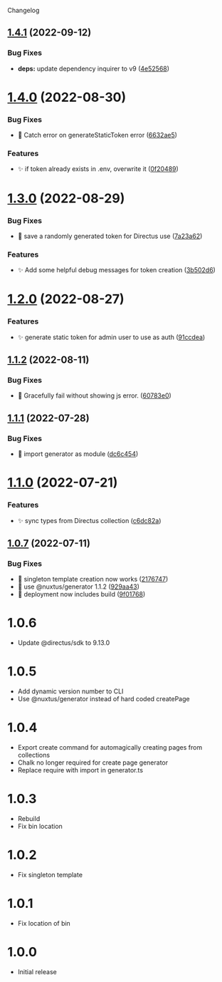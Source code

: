 Changelog

## [1.4.1](https://github.com/nuxtus/cli/compare/v1.4.0...v1.4.1) (2022-09-12)


### Bug Fixes

* **deps:** update dependency inquirer to v9 ([4e52568](https://github.com/nuxtus/cli/commit/4e525687015d43d32b2eb1fd78e0a17b9af27d4d))

# [1.4.0](https://github.com/nuxtus/cli/compare/v1.3.0...v1.4.0) (2022-08-30)


### Bug Fixes

* :bug: Catch error on generateStaticToken error ([6632ae5](https://github.com/nuxtus/cli/commit/6632ae5815366af83e0252afd7cdb6a169c4e27d))


### Features

* :sparkles: if token already exists in .env, overwrite it ([0f20489](https://github.com/nuxtus/cli/commit/0f204895dfa9b26e3b6fc731145e76da190ac85a))

# [1.3.0](https://github.com/nuxtus/cli/compare/v1.2.0...v1.3.0) (2022-08-29)


### Bug Fixes

* :bug: save a randomly generated token for Directus use ([7a23a62](https://github.com/nuxtus/cli/commit/7a23a62928a544cf2242f0952f9906ad185ab026))


### Features

* :sparkles: Add some helpful debug messages for token creation ([3b502d6](https://github.com/nuxtus/cli/commit/3b502d66ea76350706e518b28fa71e33a74924c5))

# [1.2.0](https://github.com/nuxtus/cli/compare/v1.1.2...v1.2.0) (2022-08-27)


### Features

* :sparkles: generate static token for admin user to use as auth ([91ccdea](https://github.com/nuxtus/cli/commit/91ccdeaec537587cc8219e5bccf56c60eeb4191d))

## [1.1.2](https://github.com/nuxtus/cli/compare/v1.1.1...v1.1.2) (2022-08-11)


### Bug Fixes

* :bug: Gracefully fail without showing js error. ([60783e0](https://github.com/nuxtus/cli/commit/60783e001194693dc303d94b1ce2c0af6f967780))

## [1.1.1](https://github.com/nuxtus/cli/compare/v1.1.0...v1.1.1) (2022-07-28)


### Bug Fixes

* :bug: import generator as module ([dc6c454](https://github.com/nuxtus/cli/commit/dc6c454614d48265acd8b28a70b395e25d5a0d14))

# [1.1.0](https://github.com/nuxtus/cli/compare/v1.0.7...v1.1.0) (2022-07-21)


### Features

* :sparkles: sync types from Directus collection ([c6dc82a](https://github.com/nuxtus/cli/commit/c6dc82a161c39bbdc99c40fe8185695cfca43075))

## [1.0.7](https://github.com/nuxtus/cli/compare/v1.0.6...v1.0.7) (2022-07-11)


### Bug Fixes

* :bug: singleton template creation now works ([2176747](https://github.com/nuxtus/cli/commit/2176747d72ea7615a83f3141c5557f278de65683))
* :bug: use @nuxtus/generator 1.1.2 ([929aa43](https://github.com/nuxtus/cli/commit/929aa432179dee9f2d970227fb0adc7d0407d7bd))
* :construction_worker: deployment now includes build ([9f01768](https://github.com/nuxtus/cli/commit/9f01768e6926da4b671f15f572cd3ba682abedbd))


# 1.0.6

- Update @directus/sdk to 9.13.0

# 1.0.5

- Add dynamic version number to CLI
- Use @nuxtus/generator instead of hard coded createPage

# 1.0.4

- Export create command for automagically creating pages from collections
- Chalk no longer required for create page generator
- Replace require with import in generator.ts

# 1.0.3

- Rebuild
- Fix bin location

# 1.0.2

- Fix singleton template

# 1.0.1

- Fix location of bin


# 1.0.0

- Initial release
